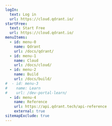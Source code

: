 ```yaml
---
logIn:
  text: Log in
  url: https://cloud.qdrant.io/
startFree:
  text: Start Free
  url: https://cloud.qdrant.io/
menuItems:
  - id: menu-0
    name: Qdrant
    url: /docs/qdrant/
  - id: menu-1
    name: Cloud
    url: /docs/cloud/
  - id: menu-2
    name: Build
    url: /docs/build/
#  - id: menu-3
#    name: Learn
#    url: /dev-portal-learn/
  - id: menu-4
    name: Reference
    url: https://api.qdrant.tech/api-reference
    external: true
sitemapExclude: true
---
```

